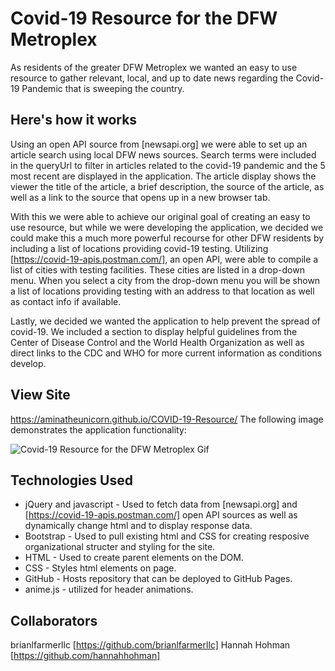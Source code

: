 # Covid-19 Resource for the DFW Metroplex

As residents of the greater DFW Metroplex we wanted an easy to use resource to gather relevant, local, and up to date news regarding the Covid-19 Pandemic that is sweeping the country. 

## Here's how it works

Using an open API source from [newsapi.org] we were able to set up an article search using local DFW news sources. Search terms were included in the queryUrl to filter in articles related to the covid-19 pandemic and the 5 most recent are displayed in the application. The article display shows the viewer the title of the article, a brief description, the source of the article, as well as a link to the source that opens up in a new browser tab. 

With this we were able to achieve our original goal of creating an easy to use resource, but while we were developing the application, we decided we could make this a much more powerful recourse for other DFW residents by including a list of locations providing covid-19 testing. Utilizing [https://covid-19-apis.postman.com/], an open API, were able to compile a list of cities with testing facilities. These cities are listed in a drop-down menu. When you select a city from the drop-down menu you will be shown a list of locations providing testing with an address to that location as well as contact info if available.

Lastly, we decided we wanted the application to help prevent the spread of covid-19. We included a section to display helpful guidelines from the Center of Disease Control and the World Health Organization as well as direct links to the CDC and WHO for more current information as conditions develop.
## View Site
https://aminatheunicorn.github.io/COVID-19-Resource/
The following image demonstrates the application functionality:

![Covid-19 Resource for the DFW Metroplex Gif](COVID_News_App.gif)

## Technologies Used
- jQuery and javascript - Used to fetch data from [newsapi.org] and [https://covid-19-apis.postman.com/] open API sources as well as dynamically change html and to display response data. 
- Bootstrap - Used to pull existing html and CSS for creating resposive organizational structer and styling for the site.
- HTML - Used to create parent elements on the DOM.
- CSS - Styles html elements on page.
- GitHub - Hosts repository that can be deployed to GitHub Pages.
- anime.js - utilized for header animations.  

## Collaborators
brianlfarmerllc [https://github.com/brianlfarmerllc]
Hannah Hohman [https://github.com/hannahhohman]
